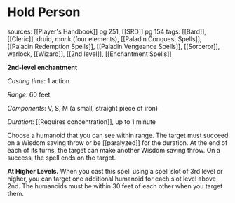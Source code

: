 # Hold Person
sources: [[Player's Handbook]] pg 251, [[SRD]] pg 154
tags: [[Bard]], [[Cleric]], druid, monk (four elements), [[Paladin Conquest Spells]], [[Paladin Redemption Spells]], [[Paladin Vengeance Spells]], [[Sorceror]], warlock, [[Wizard]], [[2nd level]], [[Enchantment Spells]]

**2nd-level enchantment**

*Casting time*: 1 action

*Range*: 60 feet

*Components*: V, S, M (a small, straight piece of iron)

*Duration*: [[Requires concentration]], up to 1 minute

Choose a humanoid that you can see within range. The target must succeed on a Wisdom saving throw or be [[paralyzed]] for the duration. At the end of each of its turns, the target can make another Wisdom saving throw. On a success, the spell ends on the target. 

**At Higher Levels.** When you cast this spell using a spell slot of 3rd level or higher, you can target one additional humanoid for each slot level above 2nd. The humanoids must be within 30 feet of each other when you target them.
